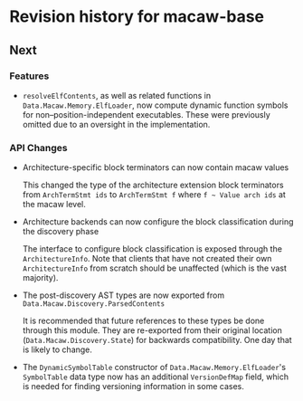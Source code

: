 # Revision history for macaw-base

## Next

### Features

- `resolveElfContents`, as well as related functions in
  `Data.Macaw.Memory.ElfLoader`, now compute dynamic function symbols for
  non–position-independent executables. These were previously omitted due to
  an oversight in the implementation.

### API Changes

- Architecture-specific block terminators can now contain macaw values

  This changed the type of the architecture extension block terminators from `ArchTermStmt ids` to `ArchTermStmt f` where `f ~ Value arch ids` at the macaw level.

- Architecture backends can now configure the block classification during the discovery phase

  The interface to configure block classification is exposed through the `ArchitectureInfo`. Note that clients that have not created their own `ArchitectureInfo` from scratch should be unaffected (which is the vast majority).

- The post-discovery AST types are now exported from `Data.Macaw.Discovery.ParsedContents`

  It is recommended that future references to these types be done through this module. They are re-exported from their original location (`Data.Macaw.Discovery.State`) for backwards compatibility. One day that is likely to change.

- The `DynamicSymbolTable` constructor of `Data.Macaw.Memory.ElfLoader`'s
  `SymbolTable` data type now has an additional `VersionDefMap` field, which is
  needed for finding versioning information in some cases.
